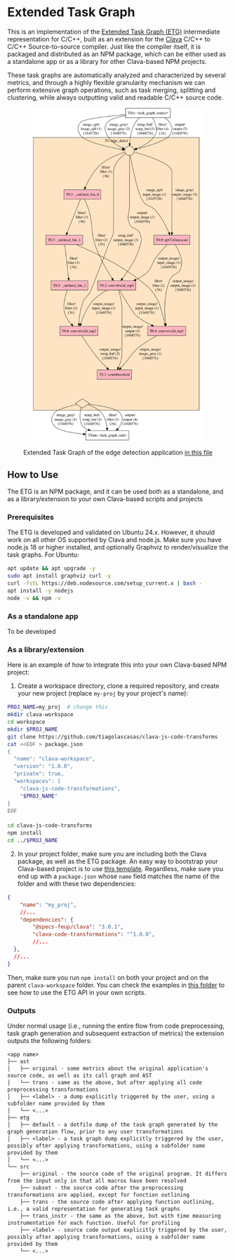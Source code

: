 # Extended Task Graph

This is an implementation of the [Extended Task Graph (ETG)](https://dl.acm.org/doi/abs/10.1145/3652032.3657580) intermediate representation for C/C++, built as an extension for the [Clava](https://github.com/specs-feup/clava) C/C++ to C/C++ Source-to-source compiler. Just like the compiler itself, it is packaged and distributed as an NPM package, which can be either used as a standalone app or as a library for other Clava-based NPM projects.

 These task graphs are automatically analyzed and characterized by several metrics, and through a highly flexible granularity mechanism we can perform extensive graph operations, such as task merging, splitting and clustering, while always outputting valid and readable C/C++ source code.

<div align="center">
<img src="edgedetect.png" width="400"  >
<p>Extended Task Graph of the edge detection application
<a href="https://github.com/specs-feup/extended-task-graph/blob/main/inputs/edgedetect/edge_detect.cpp">in this file</a>
</p>
</div>

## How to Use

The ETG is an NPM package, and it can be used both as a standalone, and as a library/extension to your own Clava-based scripts and projects

### Prerequisites

The ETG is developed and validated on Ubuntu 24.x. However, it should work on all other OS supported by Clava and node.js. Make sure you have node.js 18 or higher installed, and optionally Graphviz to render/visualize the task graphs. For Ubuntu:

```bash
apt update && apt upgrade -y
sudo apt install graphviz curl -y
curl -fsSL https://deb.nodesource.com/setup_current.x | bash -
apt install -y nodejs
node -v && npm -v
```

### As a standalone app

To be developed

### As a library/extension

Here is an example of how to integrate this into your own Clava-based NPM project:

1. Create a workspace directory, clone a required repository, and create your new project (replace `my-proj` by your project's name):

```bash
PROJ_NAME=my_proj  # change this
mkdir clava-workspace
cd workspace
mkdir $PROJ_NAME
git clone https://github.com/tiagolascasas/clava-js-code-transforms
cat <<EOF > package.json
{
  "name": "clava-workspace",
  "version": "1.0.0",
  "private": true,
  "workspaces": [
    "clava-js-code-transformations",
    "$PROJ_NAME"
}
EOF

cd clava-js-code-transforms
npm install
cd ../$PROJ_NAME
```

2. In your project folder, make sure you are including both the Clava package, as well as the ETG package. An easy way to bootstrap your Clava-based project is to use [this template](https://github.com/specs-feup/clava-project-template). Regardless, make sure you end up with a `package.json` whose `name` field matches the name of the folder and with these two dependencies:

```json
{
    "name": "my_proj",
    //...
    "dependencies": {
        "@specs-feup/clava": "3.0.1",
        "clava-code-transformations": "^1.0.0",
        //...
  },
  //...
}
```

Then, make sure you run `npm install` on both your project and on the parent `clava-workspace` folder. You can check the examples in [this folder](https://github.com/specs-feup/extended-task-graph/tree/main/test/simple-use-cases) to see how to use the ETG API in your own scripts.

### Outputs

Under normal usage (i.e., running the entire flow from code preprocessing, task graph generation and subsequent extraction of metrics) the extension outputs the following folders:

```
<app name>
├── ast
│   ├── original - some metrics about the original application's source code, as well as its call graph and AST
│   └── trans - same as the above, but after applying all code preprocessing transformations
│   ├── <label> - a dump explicitly triggered by the user, using a subfolder name provided by them
│   └── <...>
├── etg 
│   ├── default - a dotfile dump of the task graph generated by the graph generation flow, prior to any user transformations
│   ├── <label> - a task graph dump explicitly triggered by the user, possibly after applying transformations, using a subfolder name provided by them
│   └── <...>
└── src
    ├── original - the source code of the original program. It differs from the input only in that all macros have been resolved
    ├── subset - the source code after the preprocessing transformations are applied, except for function outlining
    ├── trans - the source code after applying function outlining, i.e., a valid representation for generating task graphs
    ├── trans_instr - the same as the above, but with time measuring instrumentation for each function. Useful for profiling
    ├── <label> - source code output explicitly triggered by the user, possibly after applying transformations, using a subfolder name provided by them
    └── <...>
```
